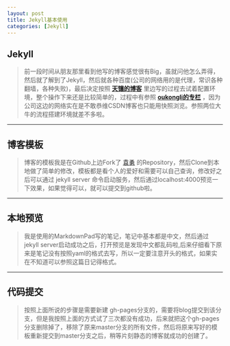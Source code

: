 ```yaml
---
layout: post
title: Jekyll基本使用
categories: [Jekyll]
---
```


## Jekyll
> 前一段时间从朋友那里看到他写的博客感觉很有Big，虽就问他怎么弄得，然后就了解到了Jekyll，然后就各种百度(公司的网络用的是代理，常识各种翻墙，各种失败)，最后决定按照 **[天镶的博客](http://segmentfault.com/blog/skyinlayer/1190000000406011)** 里边写的过程去试着配置环境，整个操作下来还是比较简单的，过程中有参照 **[oukongli的专栏](http://blog.csdn.net/kong5090041/article/details/38408211)** ，因为公司这边的网络实在是不敢恭维CSDN博客也只能用快照浏览。参照两位大牛的流程搭建环境就差不多啦。

---

## 博客模板
	
> 博客的模板我是在Github上边Fork了 [袁勇](willard-yuan/willard-yuan.github.io) 的Repository，然后Clone到本地做了简单的修改，模板都是看个人的爱好和需要可以自己查询，修改好之后可以通过 jekyll server 命令启动服务，然后通过localhost:4000预览一下效果，如果觉得可以，就可以提交到github啦。

---

## 本地预览
> 我是使用的MarkdownPad写的笔记，笔记中基本都是中文，然后通过 jekyll server启动成功之后，打开预览是发现中文都乱码啦,后来仔细看下原来是笔记没有按照yaml的格式去写，所以一定要注意开头的格式，如果实在不知道可以参照这篇日记得格式。

---

## 代码提交
>按照上面所说的步骤是需要新建 gh-pages分支的，需要将blog提交到该分支，但是我按照上面的方式试了三次都没有成功，后来就把这个gh-pages分支删除掉了，移除了原来master分支的所有文件，然后将原来写好的模板重新提交到master分支之后，稍等片刻静态的博客就成功的创建了。
